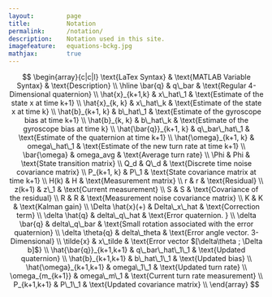 ```yaml
---
layout:			page
title:			Notation
permalink: 		/notation/
description: 	Notation used in this site.
imagefeature:	equations-bckg.jpg
mathjax: 		true
---
```



$$
\begin{array}{c|c|l}
\text{LaTex Syntax} & \text{MATLAB Variable Syntax} & \text{Description} \\
\hline
 \bar{q}                  &  q\_bar               & \text{Regular 4-Dimensional quaternion}                                          \\
 \hat{x}_{k+1,k}          &  x\_hat\_1            & \text{Estimate of the state x at time k+1}                                       \\
 \hat{x}_{k, k}           &  x\_hat\_k            & \text{Estimate of the state x at time k}                                         \\
 \hat{b}_{k+1, k}         &  b\_hat\_1            & \text{Estimate of the gyroscope bias at time k+1}                                \\
 \hat{b}_{k, k}           &  b\_hat\_k            & \text{Estimate of the gyroscope bias at time k}                                  \\
 \hat{\bar{q}}_{k+1, k}   &  q\_bar\_hat\_1       & \text{Estimate of the quaternion at time k+1}                                    \\
 \hat{\omega}_{k+1, k}    &  omega\_hat\_1        & \text{Estimate of the new turn rate at time k+1} \\
 \bar{\omega}             &  omega_avg            & \text{Average turn rate} \\
 \Phi                     &  Phi                  & \text{State transition matrix}                                                   \\
 Q_d                      &  Q\_d                 & \text{Discrete time noise covariance matrix}                                     \\
 P_{k+1, k}               &  P\_1                 & \text{State covariance matrix at time k+1}                                       \\
 H(k)                     &  H                    & \text{Measurement matrix}                                                        \\
 r                        &  r                    & \text{Residual}                                                                  \\
 z(k+1)                   &  z\_1                 & \text{Current measurement}                                                       \\
 S                        &  S                    & \text{Covariance of the residual}                                                \\
 R                        &  R                    & \text{Measurement noise covariance matrix}                                       \\
 K                        &  K                    & \text{Kalman gain}                                                               \\
 \Delta \hat{x}(+)        &  Delta\_x\_hat        & \text{Correction term}                                                           \\
 \delta \hat{q}           &  delta\_q\_hat        & \text{Error quaternion. }                                                        \\
 \delta \bar{q}           &  delta\_q\_bar        & \text{Small rotation associated with the error quaternion}                       \\
 \delta \theta{q}         &  delta\_theta         & \text{Error angle vector. 3-Dimensional}                                         \\
 \tilde{x}                &  x\_tilde             & \text{Error vector $[\delta\theta ; \Delta b]$}                                  \\
 \hat{\bar{q}}_{k+1,k+1}  &  q\_bar\_hat\_1\_1    & \text{Updated quaternion}                                                        \\
 \hat{b}_{k+1,k+1}        &  b\_hat\_1\_1         & \text{Updated bias}                                                              \\
 \hat{\omega}_{k+1,k+1}   &  omega\_1\_1          & \text{Updated turn rate}                                                         \\
 \omega_{m_{k+1}}         &  omega\_m\_1          & \text{Current turn rate measurement}                                             \\
 P_{k+1,k+1}              &  P\_1\_1              & \text{Updated covariance matrix}                                                 \\
 \end{array}
$$



